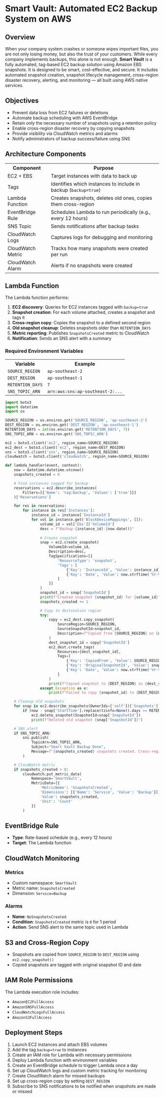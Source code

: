 <!DOCTYPE html>
<html lang="en">

<body>

<h1>Smart Vault: Automated EC2 Backup System on AWS</h1>

<section>
  <h2>Overview</h2>
  <p>When your company system crashes or someone wipes important files, you are not only losing money, but also the trust of your customers. While every company implements backups, this alone is not enough. <strong>Smart Vault</strong> is a fully automated, tag-based EC2 backup solution using Amazon EBS snapshots. It is designed to be smart, cost-effective, and secure. It includes automated snapshot creation, snapshot lifecycle management, cross-region disaster recovery, alerting, and monitoring — all built using AWS native services.</p>
</section>

<section>
  <h2>Objectives</h2>
  <ul>
    <li>Prevent data loss from EC2 failures or deletions</li>
    <li>Automate backup scheduling with AWS EventBridge</li>
    <li>Retain only the necessary number of snapshots using a retention policy</li>
    <li>Enable cross-region disaster recovery by copying snapshots</li>
    <li>Provide visibility via CloudWatch metrics and alarms</li>
    <li>Notify administrators of backup success/failure using SNS</li>
  </ul>
</section>

<section>
  <h2>Architecture Components</h2>
  <table>
    <tr><th>Component</th><th>Purpose</th></tr>
    <tr><td>EC2 + EBS</td><td>Target instances with data to back up</td></tr>
    <tr><td>Tags</td><td>Identifies which instances to include in backup (<code>backup=true</code>)</td></tr>
    <tr><td>Lambda Function</td><td>Creates snapshots, deletes old ones, copies them cross-region</td></tr>
    <tr><td>EventBridge Rule</td><td>Schedules Lambda to run periodically (e.g., every 12 hours)</td></tr>
    <tr><td>SNS Topic</td><td>Sends notifications after backup tasks</td></tr>
    <tr><td>CloudWatch Logs</td><td>Captures logs for debugging and monitoring</td></tr>
    <tr><td>CloudWatch Metric</td><td>Tracks how many snapshots were created per run</td></tr>
    <tr><td>CloudWatch Alarm</td><td>Alerts if no snapshots were created</td></tr>
  </table>
</section>

<section>
  <h2>Lambda Function</h2>
  <p>The Lambda function performs:</p>
  <ol>
    <li><strong>EC2 discovery</strong>: Queries for EC2 instances tagged with <code>backup=true</code></li>
    <li><strong>Snapshot creation</strong>: For each volume attached, creates a snapshot and tags it</li>
    <li><strong>Cross-region copy</strong>: Copies the snapshot to a defined second region</li>
    <li><strong>Old snapshot cleanup</strong>: Deletes snapshots older than <code>RETENTION_DAYS</code></li>
    <li><strong>Metric reporting</strong>: Publishes <code>SnapshotsCreated</code> metric to CloudWatch</li>
    <li><strong>Notification</strong>: Sends an SNS alert with a summary</li>
  </ol>

  <h3>Required Environment Variables</h3>
  <table>
    <tr><th>Variable</th><th>Example</th></tr>
    <tr><td><code>SOURCE_REGION</code></td><td><code>ap-southeast-2</code></td></tr>
    <tr><td><code>DEST_REGION</code></td><td><code>ap-southeast-1</code></td></tr>
    <tr><td><code>RETENTION_DAYS</code></td><td><code>7</code></td></tr>
    <tr><td><code>SNS_TOPIC_ARN</code></td><td><code>arn:aws:sns:ap-southeast-2:...</code></td></tr>
  </table>

```Python
import boto3
import datetime
import os

SOURCE_REGION = os.environ.get('SOURCE_REGION', 'ap-southeast-2')
DEST_REGION = os.environ.get('DEST_REGION', 'ap-southeast-1')
RETENTION_DAYS = int(os.environ.get('RETENTION_DAYS', 7))
SNS_TOPIC_ARN = os.environ.get('SNS_TOPIC_ARN')

ec2 = boto3.client('ec2', region_name=SOURCE_REGION)
ec2_dest = boto3.client('ec2', region_name=DEST_REGION)
sns = boto3.client('sns', region_name=SOURCE_REGION)
cloudwatch = boto3.client('cloudwatch', region_name=SOURCE_REGION)

def lambda_handler(event, context):
    now = datetime.datetime.utcnow()
    snapshots_created = 0

    # Find instances tagged for backup
    reservations = ec2.describe_instances(
        Filters=[{'Name': 'tag:backup', 'Values': ['true']}]
    )['Reservations']

    for res in reservations:
        for instance in res['Instances']:
            instance_id = instance['InstanceId']
            for vol in instance.get('BlockDeviceMappings', []):
                volume_id = vol['Ebs']['VolumeId']
                desc = f"Backup-{instance_id}-{now.date()}"
                
                # Create snapshot
                snap = ec2.create_snapshot(
                    VolumeId=volume_id,
                    Description=desc,
                    TagSpecifications=[{
                        'ResourceType': 'snapshot',
                        'Tags': [
                            {'Key': 'InstanceId', 'Value': instance_id},
                            {'Key': 'Date', 'Value': now.strftime('%Y-%m-%d')}
                        ]
                    }]
                )
                snapshot_id = snap['SnapshotId']
                print(f"Created snapshot {snapshot_id} for {volume_id}")
                snapshots_created += 1

                # Copy to destination region
                try:
                    copy = ec2_dest.copy_snapshot(
                        SourceRegion=SOURCE_REGION,
                        SourceSnapshotId=snapshot_id,
                        Description=f"Copied from {SOURCE_REGION} on {now.date()}"
                    )
                    dest_snapshot_id = copy['SnapshotId']
                    ec2_dest.create_tags(
                        Resources=[dest_snapshot_id],
                        Tags=[
                            {'Key': 'CopiedFrom', 'Value': SOURCE_REGION},
                            {'Key': 'OriginalSnapshotId', 'Value': snapshot_id},
                            {'Key': 'Date', 'Value': now.strftime('%Y-%m-%d')}
                        ]
                    )
                    print(f"Copied snapshot to {DEST_REGION} as {dest_snapshot_id}")
                except Exception as e:
                    print(f"Failed to copy {snapshot_id} to {DEST_REGION}: {e}")

    # Cleanup old snapshots
    for snap in ec2.describe_snapshots(OwnerIds=['self'])['Snapshots']:
        if (now - snap['StartTime'].replace(tzinfo=None)).days >= RETENTION_DAYS:
            ec2.delete_snapshot(SnapshotId=snap['SnapshotId'])
            print(f"Deleted old snapshot {snap['SnapshotId']}")

    # SNS alert
    if SNS_TOPIC_ARN:
        sns.publish(
            TopicArn=SNS_TOPIC_ARN,
            Subject="Smart Vault Backup Done",
            Message=f"{snapshots_created} snapshots created. Cross-region copy complete."
        )

    # CloudWatch metric
    if snapshots_created > 0:
        cloudwatch.put_metric_data(
            Namespace='SmartVault',
            MetricData=[{
                'MetricName': 'SnapshotsCreated',
                'Dimensions': [{'Name': 'Service', 'Value': 'Backup'}],
                'Value': snapshots_created,
                'Unit': 'Count'
            }]
        )

```
</section>

<section>
  <h2>EventBridge Rule</h2>
  <ul>
    <li><strong>Type</strong>: Rate-based schedule (e.g., every 12 hours)</li>
    <li><strong>Target</strong>: The Lambda function</li>
  </ul>
</section>

<section>
  <h2>CloudWatch Monitoring</h2>
  <h3>Metrics</h3>
  <ul>
    <li>Custom namespace: <code>SmartVault</code></li>
    <li>Metric name: <code>SnapshotsCreated</code></li>
    <li>Dimension: <code>Service=Backup</code></li>
  </ul>

  <h3>Alarms</h3>
  <ul>
    <li><strong>Name</strong>: <code>NoSnapshotsCreated</code></li>
    <li><strong>Condition</strong>: <code>SnapshotsCreated</code> metric is <code>0</code> for 1 period</li>
    <li><strong>Action</strong>: Send SNS alert to the same topic used in Lambda</li>
  </ul>
</section>

<section>
  <h2>S3 and Cross-Region Copy</h2>
  <ul>
    <li>Snapshots are copied from <code>SOURCE_REGION</code> to <code>DEST_REGION</code> using <code>ec2.copy_snapshot()</code></li>
    <li>Copied snapshots are tagged with original snapshot ID and date</li>
  </ul>
</section>

<section>
  <h2>IAM Role Permissions</h2>
  <p>The Lambda execution role includes:</p>
  <ul>
    <li><code>AmazonEC2FullAccess</code></li>
    <li><code>AmazonSNSFullAccess</code></li>
    <li><code>CloudWatchLogsFullAccess</code></li>
    <li><code>AmazonS3FullAccess</code></li>
  </ul>
</section>

<section>
  <h2>Deployment Steps</h2>
  <ol>
    <li>Launch EC2 instances and attach EBS volumes</li>
    <li>Add the tag <code>backup=true</code> to instances</li>
    <li>Create an IAM role for Lambda with necessary permissions</li>
    <li>Deploy Lambda function with environment variables</li>
    <li>Create an EventBridge schedule to trigger Lambda once a day</li>
    <li>Set up CloudWatch logs and custom metric tracking for monitoring</li>
    <li>Create CloudWatch alarm for missed backups</li>
    <li>Set up cross-region copy by setting <code>DEST_REGION</code></li>
    <li>Subscribe to SNS notifications to be notified when snapshots are made or missed</li>
  </ol>
</section>


</body>
</html>
